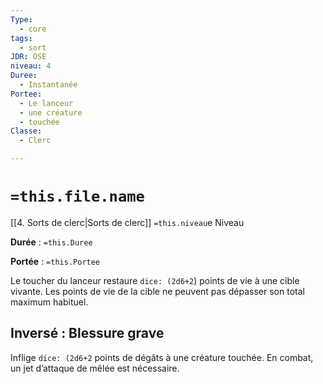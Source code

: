```yaml
---
Type:
  - core
tags:
  - sort
JDR: OSE
niveau: 4
Duree:
  - Instantanée
Portee:
  - Le lanceur
  - une créature
  - touchée
Classe:
  - Clerc

---
```

# `=this.file.name`  

[[4. Sorts de clerc|Sorts de clerc]] `=this.niveau`e Niveau

**Durée** : `=this.Duree` 

**Portée** : `=this.Portee`

Le toucher du lanceur restaure `dice: (2d6+2`) points de vie à une cible vivante. Les points de vie de la cible ne peuvent pas dépasser son total maximum habituel.

## Inversé : Blessure grave
Inflige `dice: (2d6+2` points de dégâts à une créature touchée. En combat, un jet d’attaque de mêlée est nécessaire.